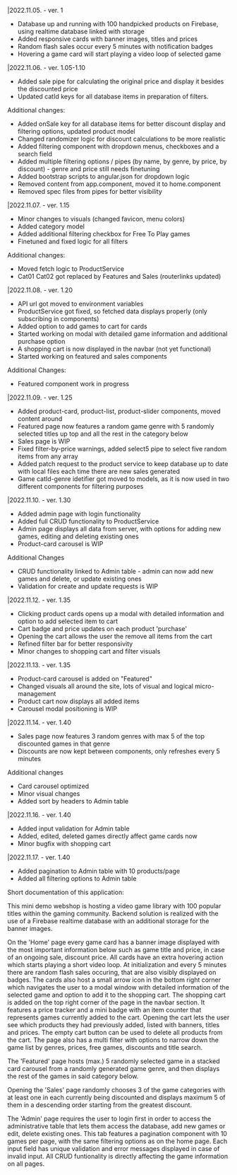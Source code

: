 |2022.11.05. - ver. 1

- Database up and running with 100 handpicked products on Firebase, using realtime database linked with storage
- Added responsive cards with banner images, titles and prices
- Random flash sales occur every 5 minutes with notification badges
- Hovering a game card will start playing a video loop of selected game

|2022.11.06. - ver. 1.05-1.10

- Added sale pipe for calculating the original price and display it besides the discounted price
- Updated catId keys for all database items in preparation of filters.

Additional changes:

- Added onSale key for all database items for better discount display and filtering options, updated product model
- Changed randomizer logic for discount calculations to be more realistic
- Added filtering component with dropdown menus, checkboxes and a search field
- Added multiple filtering options / pipes (by name, by genre, by price, by discount) - genre and price still needs finetuning
- Added bootstrap scripts to angular.json for dropdown logic
- Removed content from app.component, moved it to home.component
- Removed spec files from pipes for better visibility

|2022.11.07. - ver. 1.15

- Minor changes to visuals (changed favicon, menu colors)
- Added category model
- Added additional filtering checkbox for Free To Play games
- Finetuned and fixed logic for all filters

Additional changes:

- Moved fetch logic to ProductService
- Cat01 Cat02 got replaced by Features and Sales (routerlinks updated)

|2022.11.08. - ver. 1.20

- API url got moved to environment variables
- ProductService got fixed, so fetched data displays properly (only subscribing in components)
- Added option to add games to cart for cards
- Started working on modal with detailed game information and additional purchase option
- A shopping cart is now displayed in the navbar (not yet functional)
- Started working on featured and sales components

Additional Changes:

- Featured component work in progress

|2022.11.09. - ver. 1.25

- Added product-card, product-list, product-slider components, moved content around
- Featured page now features a random game genre with 5 randomly selected titles up top and all the rest in the category below
- Sales page is WIP
- Fixed filter-by-price warnings, added select5 pipe to select five random items from any array
- Added patch request to the product service to keep database up to date with local files each time there are new sales generated
- Game catId-genre idetifier got moved to models, as it is now used in two different components for filtering purposes

|2022.11.10. - ver. 1.30

- Added admin page with login functionality
- Added full CRUD functionality to ProductService
- Admin page displays all data from server, with options for adding new games, editing and deleting existing ones
- Product-card carousel is WIP

Additional Changes

- CRUD functionality linked to Admin table - admin can now add new games and delete, or update existing ones
- Validation for create and update requests is WIP

|2022.11.12. - ver. 1.35

- Clicking product cards opens up a modal with detailed information and option to add selected item to cart
- Cart badge and price updates on each product 'purchase'
- Opening the cart allows the user the remove all items from the cart
- Refined filter bar for better responsivity
- Minor changes to shopping cart and filter visuals

|2022.11.13. - ver. 1.35

- Product-card carousel is added on "Featured"
- Changed visuals all around the site, lots of visual and logical micro-management
- Product cart now displays all added items
- Carousel modal positioning is WIP

|2022.11.14. - ver. 1.40

- Sales page now features 3 random genres with max 5 of the top discounted games in that genre
- Discounts are now kept between components, only refreshes every 5 minutes

Additional changes

- Card carousel optimized
- Minor visual changes
- Added sort by headers to Admin table

|2022.11.16. - ver. 1.40

- Added input validation for Admin table
- Added, edited, deleted games directly affect game cards now
- Minor bugfix with shopping cart

|2022.11.17. - ver. 1.40

- Added pagination to Admin table with 10 products/page
- Added all filtering options to Admin table

Short documentation of this application:

This mini demo webshop is hosting a video game library with 100 popular titles within the gaming community. Backend solution is realized with the use of a Firebase realtime database with an additional storage for the banner images.

On the 'Home' page every game card has a banner image displayed with the most important information below such as game title and price, in case of an ongoing sale, discount price. All cards have an extra hovering action which starts playing a short video loop. At initialization and every 5 minutes there are random flash sales occuring, that are also visibly displayed on badges. The cards also host a small arrow icon in the bottom right corner which navigates the user to a modal window with detailed information of the selected game and option to add it to the shopping cart. The shopping cart is added on the top right corner of the page in the navbar section. It features a price tracker and a mini badge with an item counter that represents games currently added to the cart. Opening the cart lets the user see which products they had previously added, listed with banners, titles and prices. The empty cart button can be used to delete all products from the cart. The page also has a multi filter with options to narrow down the game list by genres, prices, free games, discounts and title search.

The 'Featured' page hosts (max.) 5 randomly selected game in a stacked card carousel from a randomly generated game genre, and then displays the rest of the games in said category below.

Opening the 'Sales' page randomly chooses 3 of the game categories with at least one in each currently being discounted and displays maximum 5 of them in a descending order starting from the greatest discount.

The 'Admin' page requires the user to login first in order to access the administrative table that lets them access the database, add new games or edit, delete existing ones. This tab features a pagination component with 10 games per page, with the same filtering options as on the home page. Each input field has unique validation and error messages displayed in case of invalid input. All CRUD funtionality is directly affecting the game information on all pages.
